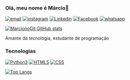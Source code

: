 ### Olá, meu nome é Márcio👋


[![email](	https://img.shields.io/badge/Gmail-D14836?style=for-the-badge&logo=gmail&logoColor=white)](https://marcio060498@gmail.com)
[![instagram](https://img.shields.io/badge/Instagram-E4405F?style=for-the-badge&logo=instagram&logoColor=white)](https://www.instagram.com/marcinhocdds/)
[![Linkedin](https://img.shields.io/badge/LinkedIn-0077B5?style=for-the-badge&logo=linkedin&logoColor=white)](https://www.linkedin.com/in/marcio-cesar-dias-da-silva-3b572522a/)
[![Facebook](https://img.shields.io/badge/Facebook-1877F2?style=for-the-badge&logo=facebook&logoColor=white)](https://www.facebook.com/marcio.cesar.7739)
[![whatsapp](https://img.shields.io/badge/WhatsApp-25D366?style=for-the-badge&logo=whatsapp&logoColor=white)](https://api.whatsapp.com/send?phone=5513997379899&text=Ol%C3%A1!)

[![MarcionoGit GitHub stats](https://github-readme-stats.vercel.app/api?username=marcionogit&show_icons=true&theme=dracula)](https://github.com/marcionogit) 

Amante da tecnologia, estudante de programação
### Tecnologias 
[![Python3](	https://img.shields.io/badge/Python-14354C?style=for-the-badge&logo=python&logoColor=white)](https://github.com/marcionogit)
[![HTML5](https://img.shields.io/badge/HTML5-E34F26?style=for-the-badge&logo=html5&logoColor=white)](https://github.com/marcionogit)
[![CSS](https://img.shields.io/badge/CSS3-1572B6?style=for-the-badge&logo=css3&logoColor=white)](https://github.com/marcionogit)

[![Top Langs](https://github-readme-stats.vercel.app/api/top-langs/?username=marcionogit&layout=compact)](https://github.com/marcionogit/github-readme-stats)
